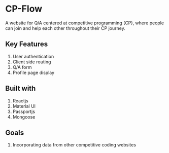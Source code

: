 # CP-Flow

A website for Q/A centered at competitive programming (CP), where people can join and help each other throughout their CP journey.

## Key Features

1. User authentication
2. Client side routing
3. Q/A form
4. Profile page display

## Built with 

1. Reactjs
2. Material UI
3. Passportjs
4. Mongoose

## Goals

1. Incorporating data from other competitive coding websites 
